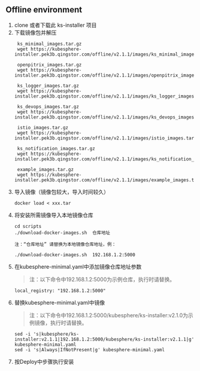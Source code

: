 Offline environment
------------
1. clone 或者下载此 ks-installer 项目  
2. 下载镜像包并解压
   ```
    ks_minimal_images.tar.gz
    wget https://kubesphere-installer.pek3b.qingstor.com/offline/v2.1.1/images/ks_minimal_images.tar.gz

    openpitrix_images.tar.gz
    wget https://kubesphere-installer.pek3b.qingstor.com/offline/v2.1.1/images/openpitrix_images.tar.gz

    ks_logger_images.tar.gz
    wget https://kubesphere-installer.pek3b.qingstor.com/offline/v2.1.1/images/ks_logger_images.tar.gz

    ks_devops_images.tar.gz
    wget https://kubesphere-installer.pek3b.qingstor.com/offline/v2.1.1/images/ks_devops_images.tar.gz

    istio_images.tar.gz
    wget https://kubesphere-installer.pek3b.qingstor.com/offline/v2.1.1/images/istio_images.tar.gz

    ks_notification_images.tar.gz
    wget https://kubesphere-installer.pek3b.qingstor.com/offline/v2.1.1/images/ks_notification_images.tar.gz

    example_images.tar.gz
    wget https://kubesphere-installer.pek3b.qingstor.com/offline/v2.1.1/images/example_images.tar.gz
   ```
3. 导入镜像（镜像包较大，导入时间较久）
   ```
   docker load < xxx.tar
   ```
4. 将安装所需镜像导入本地镜像仓库
   ```
   cd scripts
   ./download-docker-images.sh  仓库地址

   注：“仓库地址” 请替换为本地镜像仓库地址，例：

   ./download-docker-images.sh  192.168.1.2:5000
   ```
5. 在kubesphere-minimal.yaml中添加镜像仓库地址参数
   >注：以下命令中192.168.1.2:5000为示例仓库，执行时请替换。
   ```
   local_registry: "192.168.1.2:5000"
   ```
6. 替换kubesphere-minimal.yaml中镜像
   >注：以下命令中192.168.1.2:5000/kubesphere/ks-installer:v2.1.0为示例镜像，执行时请替换。
   ```
   sed -i 's|kubesphere/ks-installer:v2.1.1|192.168.1.2:5000/kubesphere/ks-installer:v2.1.1|g' kubesphere-minimal.yaml
   sed -i 's|Always|IfNotPresent|g' kubesphere-minimal.yaml
   ```
7. 按Deploy中步骤执行安装
